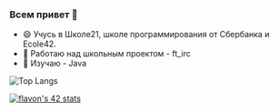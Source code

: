 ### Всем привет 👋

<!--
**budelphine/budelphine** is a ✨ _special_ ✨ repository because its `README.md` (this file) appears on your GitHub profile.

Here are some ideas to get you started:

- 🔭 I’m currently working on ...
- 🌱 I’m currently learning ...
- 👯 I’m looking to collaborate on ...
- 🤔 I’m looking for help with ...
- 💬 Ask me about ...
- 📫 How to reach me: ...
- 😄 Pronouns: ...
- ⚡ Fun fact: ...
-->

- 😄 Учусь в Школе21, школе программирования от Сбербанка и Ecole42.
- 🔭 Работаю над школьным проектом - ft_irc
- 🌱 Изучаю - Java

![Top Langs](https://github-readme-stats.vercel.app/api/top-langs/?username=budelphine&layout=compact)

[![flavon's 42 stats](https://badge42.herokuapp.com/api/stats/budelphi?privacyEmail=true&darkmode=false)](https://github.com/JaeSeoKim/badge42)

